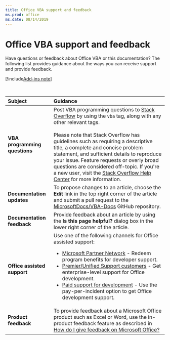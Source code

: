 ```yaml
---
title: Office VBA support and feedback
ms.prod: office
ms.date: 08/14/2019
---
```


# Office VBA support and feedback

Have questions or feedback about Office VBA or this documentation? The following list provides guidance about the ways you can receive support and provide feedback.

[!include[Add-ins note](~/includes/addinsnote.md)]

<br/>

| Subject | Guidance |
|:--------|:---------|
| **VBA programming questions** | Post VBA programming questions to <a href="https://stackoverflow.com/questions/tagged/vba" target="_blank">Stack Overflow</a> by using the `vba` tag, along with any other relevant tags.<br/><br/>Please note that Stack Overflow has guidelines such as requiring a descriptive title, a complete and concise problem statement, and sufficient details to reproduce your issue. Feature requests or overly broad questions are considered off-topic. If you're a new user, visit the <a href="https://stackoverflow.com/help/how-to-ask" target="_blank">Stack Overflow Help Center</a> for more information.|
|**Documentation updates**| To propose changes to an article, choose the **Edit** link in the top right corner of the article and submit a pull request to the <a href="https://github.com/MicrosoftDocs/VBA-docs" target="_blank">MicrosoftDocs/VBA-Docs</a> GitHub repository.|
|**Documentation feedback**| Provide feedback about an article by using the **Is this page helpful?** dialog box in the lower right corner of the article.|
|**Office assisted support**| Use one of the following channels for Office assisted support: <ul><li><a href="https://support.microsoft.com/help/4020188/technical-support-for-microsoft-partners#office365" target="_blank">Microsoft Partner Network</a> - Redeem program benefits for developer support.</li><li><a href="https://support.microsoft.com/premier" target="_blank">Premier/Unified Support customers</a> - Get enterprise-level support for Office development.</li><li><a href="https://support.microsoft.com/gp/support-options-for-business" target="_blank">Paid support for development</a> - Use the pay-per-incident option to get Office development support.</li></ul>|
|**Product feedback**| To provide feedback about a Microsoft Office product such as Excel or Word, use the in-product feedback feature as described in <a href="https://support.office.com/article/How-do-I-give-feedback-on-Microsoft-Office-2b102d44-b43f-4dd2-9ff4-23cf144cfb11" target="_blank">How do I give feedback on Microsoft Office?</a>|